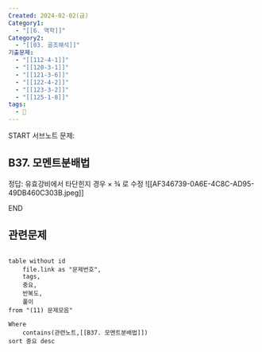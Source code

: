 ```yaml
---
Created: 2024-02-02(금)
Category1:
  - "[[6. 역학]]"
Category2:
  - "[[03. 골조해석]]"
기출문제:
  - "[[112-4-1]]"
  - "[[120-3-1]]"
  - "[[121-3-6]]"
  - "[[122-4-2]]"
  - "[[123-3-2]]"
  - "[[125-1-8]]"
tags:
  - 🧮
---
```

START
서브노트
문제:  
## B37. 모멘트분배법

정답: 
유효강비에서 
타단힌지 경우 × ¾ 로 수정
![[AF346739-0A6E-4C8C-AD95-49DB460C303B.jpeg]]
<!--ID: 1704617828412-->
END


## 관련문제
```dataview

table without id
	file.link as "문제번호",
	tags,
	중요,
	반복도,
	풀이
from "(11) 문제모음"

Where
	contains(관련노트,[[B37. 모멘트분배법]])
sort 중요 desc

```